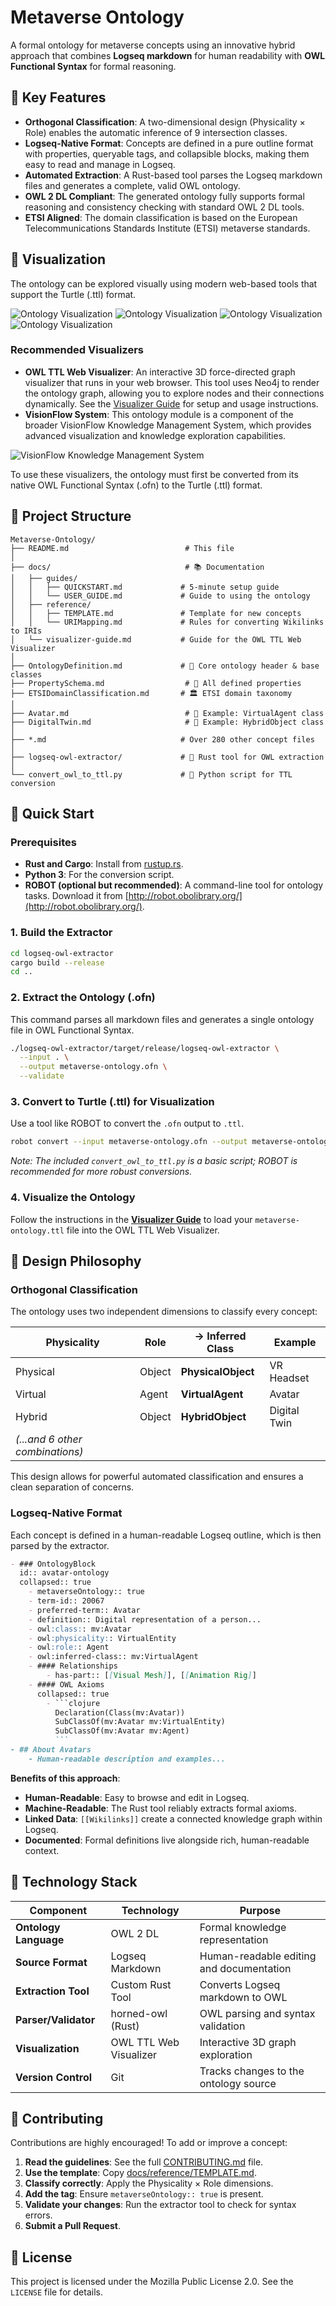 # Metaverse Ontology

A formal ontology for metaverse concepts using an innovative hybrid approach that combines **Logseq markdown** for human readability with **OWL Functional Syntax** for formal reasoning.

## 🌟 Key Features

*   **Orthogonal Classification**: A two-dimensional design (Physicality × Role) enables the automatic inference of 9 intersection classes.
*   **Logseq-Native Format**: Concepts are defined in a pure outline format with properties, queryable tags, and collapsible blocks, making them easy to read and manage in Logseq.
*   **Automated Extraction**: A Rust-based tool parses the Logseq markdown files and generates a complete, valid OWL ontology.
*   **OWL 2 DL Compliant**: The generated ontology fully supports formal reasoning and consistency checking with standard OWL 2 DL tools.
*   **ETSI Aligned**: The domain classification is based on the European Telecommunications Standards Institute (ETSI) metaverse standards.

## 🎨 Visualization

The ontology can be explored visually using modern web-based tools that support the Turtle (.ttl) format.

![Ontology Visualization](docs/Screenshot%202025-10-15%20132107.png)
![Ontology Visualization](docs/Screenshot%202025-10-15%20144107.png)
![Ontology Visualization](docs/Screenshot%202025-10-16%20130730.png)
![Ontology Visualization](docs/Screenshot%202025-10-16%20130809.png)

### Recommended Visualizers

*   **OWL TTL Web Visualizer**: An interactive 3D force-directed graph visualizer that runs in your web browser. This tool uses Neo4j to render the ontology graph, allowing you to explore nodes and their connections dynamically. See the [Visualizer Guide](docs/visualizer-guide.md) for setup and usage instructions.
*   **VisionFlow System**: This ontology module is a component of the broader VisionFlow Knowledge Management System, which provides advanced visualization and knowledge exploration capabilities.

![VisionFlow Knowledge Management System](https://raw.githubusercontent.com/DreamLab-AI/VisionFlow/main/visionflow.gif)

To use these visualizers, the ontology must first be converted from its native OWL Functional Syntax (.ofn) to the Turtle (.ttl) format.

## 📁 Project Structure

```
Metaverse-Ontology/
├── README.md                          # This file
│
├── docs/                              # 📚 Documentation
│   ├── guides/
│   │   ├── QUICKSTART.md             # 5-minute setup guide
│   │   └── USER_GUIDE.md             # Guide to using the ontology
│   ├── reference/
│   │   ├── TEMPLATE.md               # Template for new concepts
│   │   └── URIMapping.md             # Rules for converting Wikilinks to IRIs
│   └── visualizer-guide.md           # Guide for the OWL TTL Web Visualizer
│
├── OntologyDefinition.md             # 🎯 Core ontology header & base classes
├── PropertySchema.md                  # 🔗 All defined properties
├── ETSIDomainClassification.md       # 🏛️ ETSI domain taxonomy
│
├── Avatar.md                          # 📘 Example: VirtualAgent class
├── DigitalTwin.md                     # 📗 Example: HybridObject class
│
├── *.md                              # Over 280 other concept files
│
├── logseq-owl-extractor/             # 🦀 Rust tool for OWL extraction
│
└── convert_owl_to_ttl.py             # 🐍 Python script for TTL conversion
```

## 🚀 Quick Start

### Prerequisites
*   **Rust and Cargo**: Install from [rustup.rs](https://rustup.rs/).
*   **Python 3**: For the conversion script.
*   **ROBOT (optional but recommended)**: A command-line tool for ontology tasks. Download it from [http://robot.obolibrary.org/](http://robot.obolibrary.org/).

### 1. Build the Extractor

```bash
cd logseq-owl-extractor
cargo build --release
cd ..
```

### 2. Extract the Ontology (.ofn)

This command parses all markdown files and generates a single ontology file in OWL Functional Syntax.

```bash
./logseq-owl-extractor/target/release/logseq-owl-extractor \
  --input . \
  --output metaverse-ontology.ofn \
  --validate
```

### 3. Convert to Turtle (.ttl) for Visualization

Use a tool like ROBOT to convert the `.ofn` output to `.ttl`.

```bash
robot convert --input metaverse-ontology.ofn --output metaverse-ontology.ttl
```
*Note: The included `convert_owl_to_ttl.py` is a basic script; ROBOT is recommended for more robust conversions.*

### 4. Visualize the Ontology

Follow the instructions in the [**Visualizer Guide**](docs/visualizer-guide.md) to load your `metaverse-ontology.ttl` file into the OWL TTL Web Visualizer.

## 🎯 Design Philosophy

### Orthogonal Classification

The ontology uses two independent dimensions to classify every concept:

| Physicality | Role | → Inferred Class | Example |
|---|---|---|---|
| Physical | Object | **PhysicalObject** | VR Headset |
| Virtual | Agent | **VirtualAgent** | Avatar |
| Hybrid | Object | **HybridObject** | Digital Twin |
| *(...and 6 other combinations)* | | |

This design allows for powerful automated classification and ensures a clean separation of concerns.

### Logseq-Native Format

Each concept is defined in a human-readable Logseq outline, which is then parsed by the extractor.

```markdown
- ### OntologyBlock
  id:: avatar-ontology
  collapsed:: true
	- metaverseOntology:: true
	- term-id:: 20067
	- preferred-term:: Avatar
	- definition:: Digital representation of a person...
	- owl:class:: mv:Avatar
	- owl:physicality:: VirtualEntity
	- owl:role:: Agent
	- owl:inferred-class:: mv:VirtualAgent
	- #### Relationships
		- has-part:: [[Visual Mesh]], [[Animation Rig]]
	- #### OWL Axioms
	  collapsed:: true
		- ```clojure
		  Declaration(Class(mv:Avatar))
		  SubClassOf(mv:Avatar mv:VirtualEntity)
		  SubClassOf(mv:Avatar mv:Agent)
		  ```
- ## About Avatars
	- Human-readable description and examples...
```

**Benefits of this approach**:
*   **Human-Readable**: Easy to browse and edit in Logseq.
*   **Machine-Readable**: The Rust tool reliably extracts formal axioms.
*   **Linked Data**: `[[Wikilinks]]` create a connected knowledge graph within Logseq.
*   **Documented**: Formal definitions live alongside rich, human-readable context.

## 🔧 Technology Stack

| Component | Technology | Purpose |
|---|---|---|
| **Ontology Language** | OWL 2 DL | Formal knowledge representation |
| **Source Format** | Logseq Markdown | Human-readable editing and documentation |
| **Extraction Tool** | Custom Rust Tool | Converts Logseq markdown to OWL |
| **Parser/Validator** | horned-owl (Rust) | OWL parsing and syntax validation |
| **Visualization** | OWL TTL Web Visualizer | Interactive 3D graph exploration |
| **Version Control** | Git | Tracks changes to the ontology source |

## 🤝 Contributing

Contributions are highly encouraged! To add or improve a concept:

1.  **Read the guidelines**: See the full [CONTRIBUTING.md](CONTRIBUTING.md) file.
2.  **Use the template**: Copy [docs/reference/TEMPLATE.md](docs/reference/TEMPLATE.md).
3.  **Classify correctly**: Apply the Physicality × Role dimensions.
4.  **Add the tag**: Ensure `metaverseOntology:: true` is present.
5.  **Validate your changes**: Run the extractor tool to check for syntax errors.
6.  **Submit a Pull Request**.

## 📄 License

This project is licensed under the Mozilla Public License 2.0. See the `LICENSE` file for details.
